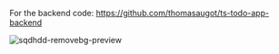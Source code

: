 For the backend code: https://github.com/thomasaugot/ts-todo-app-backend

![sqdhdd-removebg-preview](https://github.com/thomasaugot/typescript-todo-app-frontend/assets/117474095/e65f0cba-0637-4603-8048-b0c7617484c6)
